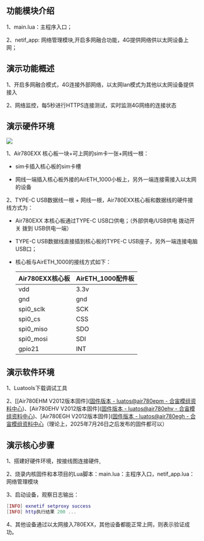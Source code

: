 ## 功能模块介绍

1、main.lua：主程序入口；

2、netif_app: 网络管理模块,开启多网融合功能，4G提供网络供以太网设备上网；

## 演示功能概述

1、开启多网融合模式，4G连接外部网络，以太网lan模式为其他以太网设备提供接入

2、​网络监控​，每5秒进行HTTPS连接测试，实时监测4G网络的连接状态

## 演示硬件环境

![](%20https://docs.openLuat.com/cdn/image/780EXX_adc.jpg)

1、Air780EXX 核心板一块+可上网的sim卡一张+网线一根：

- sim卡插入核心板的sim卡槽

- 网线一端插入核心板外接的AirETH_1000小板上，另外一端连接需接入以太网的设备

2、TYPE-C USB数据线一根 + 网线一根，Air780EXX核心板和数据线的硬件接线方式为：

- Air780EXX 本核心板通过TYPE-C USB口供电；（外部供电/USB供电 拨动开关 拨到 USB供电一端）

- TYPE-C USB数据线直接插到核心板的TYPE-C USB座子，另外一端连接电脑USB口；

- 核心板与AirETH_1000的接线方式如下：
  
  | Air780EXX核心板 | AirETH_1000配件板 |
  | ------------ | -------------- |
  | vdd          | 3.3v           |
  | gnd          | gnd            |
  | spi0_sclk    | SCK            |
  | spi0_cs      | CSS            |
  | spi0_miso    | SDO            |
  | spi0_mosi    | SDI            |
  | gpio21       | INT            |

## 演示软件环境

1、Luatools下载调试工具

2、[[Air780EHM V2012版本固件]([固件版本 - luatos@air780epm - 合宙模组资料中心](https://docs.openluat.com/air780epm/luatos/firmware/version/))、[Air780EHV V2012版本固件]([固件版本 - luatos@air780ehv - 合宙模组资料中心](https://docs.openluat.com/air780ehv/luatos/firmware/version/))、[Air780EGH V2012版本固件]([固件版本 - luatos@air780egh - 合宙模组资料中心](https://docs.openluat.com/air780egh/luatos/firmware/version/)（理论上，2025年7月26日之后发布的固件都可以）

## 演示核心步骤

1、搭建好硬件环境，按接线图连接硬件,

2、烧录内核固件和本项目的Lua脚本：main.lua：主程序入口，netif_app.lua：网络管理模块

3、启动设备，观察日志输出：

```lua
[INFO] exnetif setproxy success
[INFO] http执行结果 200 ... 
```

4、其他设备通过以太网接入780EXX，其他设备都能正常上网，则表示验证成功。
